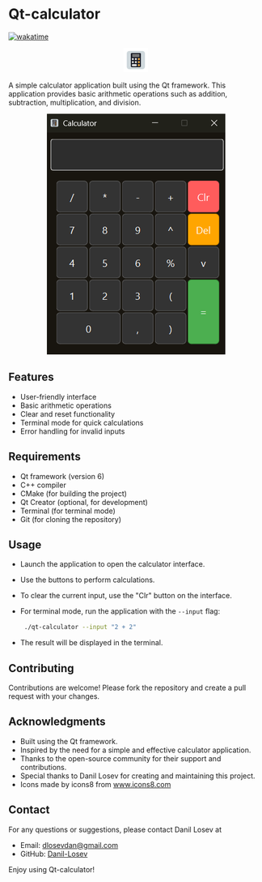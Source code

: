 # Qt-calculator

[![wakatime](https://wakatime.com/badge/user/aa09e045-9241-455f-a7ed-3b0b87d5fc64/project/3600eb42-a237-4108-b804-d01fba2406d7.svg)](https://wakatime.com/badge/user/aa09e045-9241-455f-a7ed-3b0b87d5fc64/project/3600eb42-a237-4108-b804-d01fba2406d7)

<p align="center"><img src="src/styles/images/icon.png" alt="icon.png" /></p>
A simple calculator application built using the Qt framework. This application provides basic arithmetic operations such
as addition, subtraction, multiplication, and division.
<p align="center"><img src="src/styles/images/img.png" alt="img.png" /></p>

## Features

- User-friendly interface
- Basic arithmetic operations
- Clear and reset functionality
- Terminal mode for quick calculations
- Error handling for invalid inputs

## Requirements

- Qt framework (version 6)
- C++ compiler
- CMake (for building the project)
- Qt Creator (optional, for development)
- Terminal (for terminal mode)
- Git (for cloning the repository)

## Usage

- Launch the application to open the calculator interface.
- Use the buttons to perform calculations.
- To clear the current input, use the "Clr" button on the interface.
- For terminal mode, run the application with the `--input` flag:
  ```bash
   ./qt-calculator --input "2 + 2"
   ```

- The result will be displayed in the terminal.

## Contributing

Contributions are welcome! Please fork the repository and create a pull request with your changes.

## Acknowledgments

- Built using the Qt framework.
- Inspired by the need for a simple and effective calculator application.
- Thanks to the open-source community for their support and contributions.
- Special thanks to Danil Losev for creating and maintaining this project.
- Icons made by icons8 from www.icons8.com

## Contact

For any questions or suggestions, please contact Danil Losev at

- Email: dlosevdan@gmail.com
- GitHub: [Danil-Losev](https://github.com/Danil-Losev/)

Enjoy using Qt-calculator!
